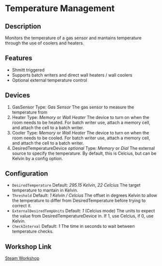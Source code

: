 # Temperature Management

## Description

Monitors the temperature of a gas sensor and mantains temperature through the use of coolers and heaters.

## Features

- Shmitt triggered
- Supports batch writers and direct wall heaters / wall coolers
- Optional external temperature control

## Devices

1. GasSensor
   Type: _Gas Sensor_
   The gas sensor to measure the temperature from
2. Heater
   Type: _Memory_ or _Wall Heater_
   The device to turn on when the room needs to be heated.
   For batch writer use, attach a memory cell, and attach the cell to a batch writer.
3. Cooler
   Type: _Memory_ or _Wall Heater_
   The device to turn on when the room needs to be cooled.
   For batch writer use, attach a memory cell, and attach the cell to a batch writer.
4. DesiredTemperatureDevice
   _optional_
   Type: _Memory_ or _Dial_
   The external source to specify the temperature.
   By default, this is Celcius, but can be Kelvin by a config option.

## Configuration

- `DesiredTemperature`
  Default: _295.15 Kelvin, 22 Celcius_
  The target temperature to mantain in Kelvin.
- `Threshold`
  Default: _1 Kelvin / Celcius_
  The offset in degrees Kelvin to allow the temperature to differ from
  DesiredTemperature before trying to correct it.
- `ExternalDesiredTempUnits`
  Default: _1_ (Celcius mode)
  The units to expect the value from DesiredTemperatureDevice in.
  If 1, use Celcius, if 0, use Kelvin.
- `CheckInterval`
  Default: _1_
  The time in seconds to wait between temperature checks.

## Workshop Link

[Steam Workshop](https://steamcommunity.com/sharedfiles/filedetails/?id=2000346947)
